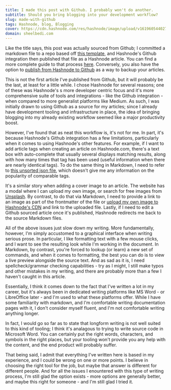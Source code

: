 ```yaml
---
title: I made this post with Github. I probably won't do another. 
subtitle: Should you bring blogging into your development workflow?
slug: made-with-github
tags: Hashnode, blog, Blogging
cover: https://cdn.hashnode.com/res/hashnode/image/upload/v1619605440273/S3_X4Rf7V.jpeg
domain: sheelbedi.com
---
```


Like the title says, this post was actually sourced from Github; I committed a markdown file to a repo based off [this template](https://github.com/Hashnode/Hashnode-source-from-github-template), and Hashnode's Github integration then published that file as a Hashnode article. You can find a more complete guide to that process [here](https://townhall.hashnode.com/connect-a-github-repo-as-a-source-for-your-articles). Conversely, you also have the option to [publish from Hashnode to Github](https://www.freecodecamp.org/news/how-to-backup-hashnode-articles-to-github/) as a way to backup your articles. 

This is not the first article I've published from Github, but it will probably be the last, at least for a little while. I chose Hashnode for several reasons; one of these was Hashnode's s more developer centric focus and it's more comprehensive suite of tools and integrations - like the Github integration - when compared to more generalist platforms like Medium. As such, I was initially drawn to using Github as a source for my articles; since I already have development tooling and infrastructure in place, the idea of bringing  blogging into my already existing workflow seemed like a major productivity boost. 

However, I've found that as neat this workflow is, it's not for me. In part, it's because Hashnode's Github integration has a few limitations, particularly when it comes to using Hashnode's other features. For example, if I want to add article tags when creating an article on Hashnode.com, there's a text box with auto-complete that usually several displays matching results, along with how many times that tag has been used (useful information when there are nearly identical tags). To do the same thing in Markdown, I need to refer to [this unsorted json file](https://github.com/Hashnode/support/blob/main/misc/tags.json), which doesn't give me any information on the popularity of comparable tags.

It's a similar story when adding a cover image to an article. The website has a modal where I can upload my own image, or search for free images from [Unsplash](unsplash.com). By contrast, to do that via Markdown, I need to provide a link to an image as part of the frontmatter of the file or [upload my own image to Hashnode's CDN](https://hashnode.com/uploader) and link to the uploaded file. Lastly, if I need to edit a Github sourced article once it's published, Hashnode redirects me back to the source Markdown files. 

All of the above issues just slow down my writing. More fundamentally, however, I'm simply accustomed to a graphical interface when writing serious prose. In particular, I like formatting text with a few mouse clicks, and I want to see the resulting look while I'm working in the document. In Markdown, by contrast, you're forced to lookup (or learn) a new set of commands, and when it comes to formatting, the best you can do is to view a live preview alongside the source text. And as sad as it is, I need spellcheck/grammar checking capabilities - try as I might, I still make typos and other mistakes in my writing, and there are probably more than a few I haven't caught in this article. 

Essentially, I think it comes down to the fact that I've written a lot in my career, but it's always been in dedicated writing platforms like MS Word - or LibreOffice later -  and I'm used to what these platforms offer. While I have some familiarity with markdown, and I'm comfortable writing documentation pages with it, I don't consider myself fluent, and I'm not comfortable writing anything longer.

In fact, I would go so far as to state that longform writing is not well suited to this kind of tooling; I think it's analagous to trying to write source code in Microsoft Word. You can certainly put the right words, characters, and symbols in the right places, but your tooling won't provide you any help with the content, and the end product will probably suffer. 

That being said, I admit that everything I've written here is based in my experience, and I could be wrong on one or more points. I believe in choosing the right tool for the job, but maybe that answer is different for different people. And for all the issues I enountered with this type of writing process, I'm still glad the option exists - more options are generally better, and maybe this right for someone - and I'm still glad I tried it.

